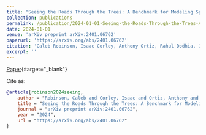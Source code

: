 ```yaml
---
title: "Seeing the Roads Through the Trees: A Benchmark for Modeling Spatial Dependencies with Aerial Imagery"
collection: publications
permalink: /publication/2024-01-01-Seeing-the-Roads-Through-the-Trees-A-Benchmark-for-Modeling-Spatial-Dependencies-with-Aerial-Imagery
date: 2024-01-01
venue: 'arXiv preprint arXiv:2401.06762'
paperurl: 'https://arxiv.org/abs/2401.06762'
citation: 'Caleb Robinson, Isaac Corley, Anthony Ortiz, Rahul Dodhia, Juan Ferres, Peyman Najafirad. &quot;Seeing the Roads Through the Trees: A Benchmark for Modeling Spatial Dependencies with Aerial Imagery.&quot; arXiv preprint arXiv:2401.06762, 2024.'
excerpt: ''
---
```

[Paper](https://arxiv.org/abs/2401.06762){:target="_blank"}


Cite as: 
```bibtex
@article{robinson2024seeing,
    author = "Robinson, Caleb and Corley, Isaac and Ortiz, Anthony and Dodhia, Rahul and Ferres, Juan M Lavista and Najafirad, Peyman",
    title = "Seeing the Roads Through the Trees: A Benchmark for Modeling Spatial Dependencies with Aerial Imagery",
    journal = "arXiv preprint arXiv:2401.06762",
    year = "2024",
    url = "https://arxiv.org/abs/2401.06762"
}
```